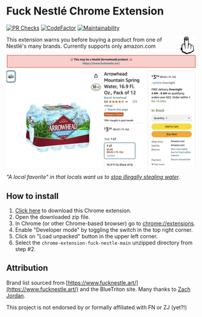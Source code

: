# Fuck Nestlé Chrome Extension

[![PR Checks](https://github.com/hbmartin/chrome-extension-fuck-nestle/actions/workflows/pre-merge.yml/badge.svg)](https://github.com/hbmartin/chrome-extension-fuck-nestle/actions/workflows/pre-merge.yml)
[![CodeFactor](https://www.codefactor.io/repository/github/hbmartin/chrome-extension-fuck-nestle/badge)](https://www.codefactor.io/repository/github/hbmartin/chrome-extension-fuck-nestle)
[![Maintainability](https://api.codeclimate.com/v1/badges/81b8f97e6ae73dd33ea1/maintainability)](https://codeclimate.com/github/hbmartin/chrome-extension-fuck-nestle/maintainability)

<img src="assets/icons/icon48.png" alt="Icon" align="right">

This extension warns you before buying a product from one of Nestlé's many brands. Currently supports only amazon.com

<picture>
  <img alt="Screenshot of Nestle product on Amazon.com" src="assets/screenshots/arrowhead.jpg">
</picture>

_"A local favorite" in that locals want us to [stop illegally stealing water](https://www.latimes.com/environment/story/2024-08-07/arrowhead-bottled-water-permit)._

## How to install

1. [Click here](https://github.com/hbmartin/chrome-extension-fuck-nestle/archive/refs/heads/main.zip) to download this Chrome extension.
2. Open the downloaded zip file.
3. In Chrome (or other Chrome-based browser) go to [chrome://extensions](chrome://extensions).
4. Enable "Developer mode" by toggling the switch in the top right corner.
5. Click on "Load unpacked" button in the upper left corner.
6. Select the `chrome-extension-fuck-nestle-main` unzipped directory from step #2.

## Attribution

Brand list sourced from [https://www.fucknestle.art/](https://www.fucknestle.art/) and the BlueTriton site. Many thanks to [Zach Jordan](https://www.zachjordan.io/).

This project is not endorsed by or formally affiliated with FN or ZJ (yet?!)
